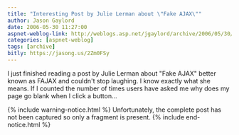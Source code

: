 ```yaml
---
title: "Interesting Post by Julie Lerman about \"Fake AJAX\""
author: Jason Gaylord
date: 2006-05-30 11:27:00
aspnet-weblog-link: http://weblogs.asp.net/jgaylord/archive/2006/05/30/Adding-Meta-Tags-and-Stylesheets-to-ASP.NET-2.0-Pages-Programatically.aspx
categories: [aspnet-weblog]
tags: [archive]
bitly: https://jasong.us/2Zm0FSy
---
```


I just finished reading a post by Julie Lerman about "Fake AJAX" better known as FAJAX and couldn't stop laughing. I know exactly what she means. If I counted the number of times users have asked me why does my page go blank when I click a button...

{% include warning-notice.html %}
Unfortunately, the complete post has not been captured so only a fragment is present.
{% include end-notice.html %}